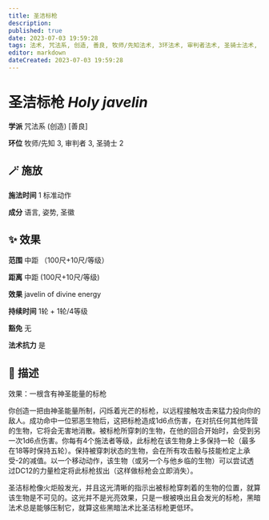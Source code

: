 ```yaml
---
title: 圣洁标枪
description: 
published: true
date: 2023-07-03 19:59:28
tags: 法术, 咒法系, 创造, 善良, 牧师/先知法术, 3环法术, 审判者法术, 圣骑士法术, 2环法术
editor: markdown
dateCreated: 2023-07-03 19:59:28
---
```


# **圣洁标枪** *Holy javelin*

**学派** 咒法系 (创造) \[善良\] 

**环位** 牧师/先知 3, 审判者 3, 圣骑士 2

## 🪄 施放

**施法时间** 1 标准动作

**成分** 语言, 姿势, 圣徽

## ✨ 效果  

**范围** 中距 （100尺+10尺/等级）

**距离** 中距 (100尺+10尺/等级) 

**效果** javelin of divine energy 

**持续时间** 1轮 + 1轮/4等级 

**豁免** 无

**法术抗力** 是

## 📖 描述

效果：一根含有神圣能量的标枪

你创造一把由神圣能量所制，闪烁着光芒的标枪，以远程接触攻击来猛力投向你的敌人。成功命中一位邪恶生物后，这把标枪造成1d6点伤害，在对抗任何其他阵营的生物，它将会无害地消散。被标枪所穿刺的生物，在他的回合开始时，会受到另一次1d6点伤害。你每有4个施法者等级，此标枪在该生物身上多保持一轮（最多在18等时保持五轮）。保持被穿刺状态的生物，会在所有攻击骰与技能检定上承受-2的减值。以一个移动动作，该生物（或另一个与他乡临的生物）可以尝试透过DC12的力量检定将此标枪拔出（这样做标枪会立即消失）。

圣洁标枪像火炬般发光，并且这光清晰的指示出被标枪穿刺着的生物的位置，就算该生物是不可见的。这光并不是光亮效果，只是一根被唤出且会发光的标枪，黑暗法术总是能够压制它，就算这些黑暗法术比圣洁标枪更低环。
    